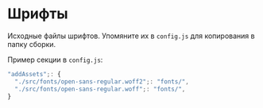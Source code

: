 # Шрифты

Исходные файлы шрифтов. Упомяните их в `config.js` для копирования в папку сборки.

Пример секции в `config.js`:

```js
"addAssets";: {
  "./src/fonts/open-sans-regular.woff2";: "fonts/",
  "./src/fonts/open-sans-regular.woff";: "fonts/",
}
```
